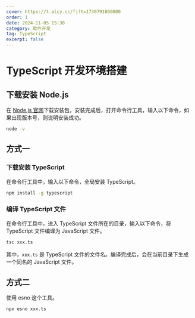 ```yaml
---
cover: https://t.alcy.cc/fj?t=1730791800000
order: 1
date: 2024-11-05 15:30
category: 软件开发
tag: TypeScript
excerpt: false
---
```


# TypeScript 开发环境搭建

## 下载安装 Node.js

在 [Node.js 官网](https://nodejs.org/)下载安装包，安装完成后，打开命令行工具，输入以下命令，如果出现版本号，则说明安装成功。

```sh
node -v
```

## 方式一

### 下载安装 TypeScript

在命令行工具中，输入以下命令，全局安装 TypeScript。

```sh
npm install -g typescript
```

### 编译 TypeScript 文件

在命令行工具中，进入 TypeScript 文件所在的目录，输入以下命令，将 TypeScript 文件编译为 JavaScript 文件。

```sh
tsc xxx.ts
```

其中，`xxx.ts` 是 TypeScript 文件的文件名。编译完成后，会在当前目录下生成一个同名的 JavaScript 文件。

## 方式二

使用 esno 这个工具。

```sh
npx esno xxx.ts
```